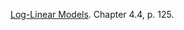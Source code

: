 [Log-Linear Models](probabilistic_graphical_models/2.4.6-Repn-MNs-loglinear.pdf). Chapter 4.4, p. 125.
